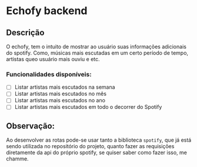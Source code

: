 # Echofy backend

## Descrição

O echofy, tem o intuito de mostrar ao usuário suas informações adicionais do spotify. Como, músicas mais escutadas em um certo período de tempo, artistas queo usuário mais ouviu e etc.

### Funcionalidades disponíveis:
- [ ] Listar artistas mais escutados na semana
- [ ] Listar artistas mais escutados no mês 
- [ ] Listar artistas mais escutados no ano
- [ ] Listar artistas mais escutados em todo o decorrer do Spotify

## Observação:

Ao desenvolver as rotas pode-se usar tanto a biblioteca ``spotify``, que já está sendo utilizada no repositório do projeto, quanto fazer as requisições diretamente da api do próprio spotify, se quiser saber como fazer isso, me chamme.
